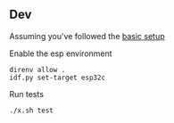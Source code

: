 ## Dev

Assuming you've followed the [basic setup](../README.md#setup)

Enable the esp environment

```
direnv allow .
idf.py set-target esp32c
```

Run tests

```
./x.sh test
```
